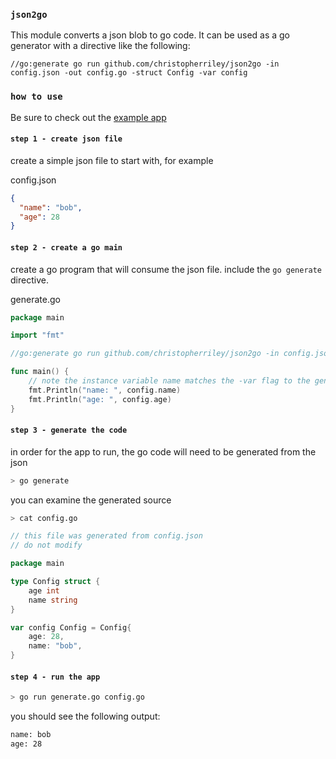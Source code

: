 ### `json2go`

This module converts a json blob to go code. It can be used as a go generator with a directive like the following:

```
//go:generate go run github.com/christopherriley/json2go -in config.json -out config.go -struct Config -var config
```

### `how to use`

Be sure to check out the [example app](example/)

#### `step 1 - create json file`

create a simple json file to start with, for example

config.json
```json
{
  "name": "bob",
  "age": 28
}
```

#### `step 2 - create a go main`

create a go program that will consume the json file. include the `go generate` directive.

generate.go
```go
package main

import "fmt"

//go:generate go run github.com/christopherriley/json2go -in config.json -out config.go -struct Config -var config

func main() {
	// note the instance variable name matches the -var flag to the generate directive, above
	fmt.Println("name: ", config.name)
	fmt.Println("age: ", config.age)
}
```

#### `step 3 - generate the code`

in order for the app to run, the go code will need to be generated from the json

```bash
> go generate
```

you can examine the generated source

```bash
> cat config.go
```

```go
// this file was generated from config.json
// do not modify

package main

type Config struct {
    age int
    name string
}

var config Config = Config{
    age: 28,
    name: "bob",
}
```

#### `step 4 - run the app`

```bash
> go run generate.go config.go
```

you should see the following output:

```bash
name: bob
age: 28
```

